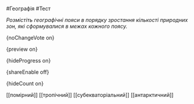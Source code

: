 #Географія #Тест

*Розмістіть географічні пояси в порядку зростання кількості природних зон, які сформувалися в межах кожного поясу.*

{noChangeVote on}

{preview on}

{hideProgress on}

{shareEnable off}

{hideCount on}

[[помірний]]
[[тропічний]]
[[субекваторіальний]]
[[антарктичний]]
